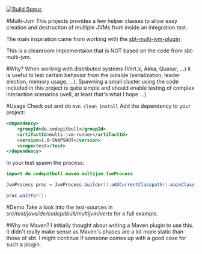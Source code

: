 [![Build Status](https://travis-ci.org/codepitbull/multi-jvm-runner.svg?branch=master)](https://travis-ci.org/codepitbull/multi-jvm-runner)

#Multi-Jvm 
This projects provides a few helper classes to allow easy creation and 
destruction of multiple JVMs from inside an integration test.

The main inspiration came from working with the [sbt-multi-jvm-plugin](https://github.com/sbt/sbt-multi-jvm)

This is a cleanroom implementaion that is NOT based on the code from sbt-multi-jvm.

#Why?
When working with distributed systems (Vert.x, Akka, Quasar, ...) it is 
useful to test certain behavior from the outside (serialization, 
 leader election, memory usage, ...). Spawning a small cluster using the
 code included in this project is quite simple and should enable testing 
 of complex interaction scenarios (well, at least that's what I hope ...)

#Usage
Check out and do ```mvn clean install```
Add the dependency to your project:
```xml
<dependency>
    <groupId>de.codepitbull</groupId>
    <artifactId>multi-jvm-runner</artifactId>
    <version>1.0-SNAPSHOT</version>
    <scope>test</test>
</dependency>
```

In your test spawn the process:
```java
import de.codepitbull.maven.multijvm.JvmProcess

JvmProcess proc = JvmProcess.builder().addCurrentClasspath().mainClass(JvmTest.class.getName()).build();

proc.waitFor();

```

#Demo
Take a look into the test-sources in *src/test/java/de/codepitbull/multijvm/vertx* for a full example. 

#Why no Maven?
I initially thought about writing a Maven plugin to use this. It didn't 
really make sense as Maven's phases are a lot more static than those of
sbt. I might continue if someone comes up with a good case for such a 
plugin.